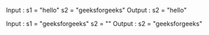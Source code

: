 Input : s1 = "hello"
        s2 = "geeksforgeeks"
Output : s2 = "hello"

Input :  s1 = "geeksforgeeks"
         s2 = ""
Output : s2 = "geeksforgeeks"
